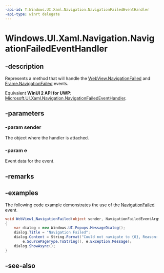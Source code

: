 ```yaml
---
-api-id: T:Windows.UI.Xaml.Navigation.NavigationFailedEventHandler
-api-type: winrt delegate
---
```

<!-- Delegate syntax.
public delegate void NavigationFailedEventHandler(System.Object sender, Windows.UI.Xaml.Navigation.NavigationFailedEventArgs e)
-->
# Windows.UI.Xaml.Navigation.NavigationFailedEventHandler

## -description
Represents a method that will handle the [WebView.NavigationFailed](../windows.ui.xaml.controls/webview_navigationfailed.md) and [Frame.NavigationFailed](../windows.ui.xaml.controls/frame_navigationfailed.md) events.

Equivalent **WinUI 2 API for UWP**: [Microsoft.UI.Xaml.Navigation.NavigationFailedEventHandler](/windows/winui/api/microsoft.ui.xaml.navigation.navigationfailedeventhandler).

## -parameters
### -param sender
The object where the handler is attached.

### -param e
Event data for the event.


## -remarks

## -examples
The following code example demonstrates the use of the [NavigationFailed](../windows.ui.xaml.controls/webview_navigationfailed.md) event.

```csharp
void WebView1_NavigationFailed(object sender, NavigationFailedEventArgs e)
{
    var dialog = new Windows.UI.Popups.MessageDialog();
    dialog.Title = "Navigation Failed";
    dialog.Content = String.Format("Could not navigate to {0}, Reason: {1}", 
        e.SourcePageType.ToString(), e.Exception.Message);
    dialog.ShowAsync();
}

```



## -see-also
